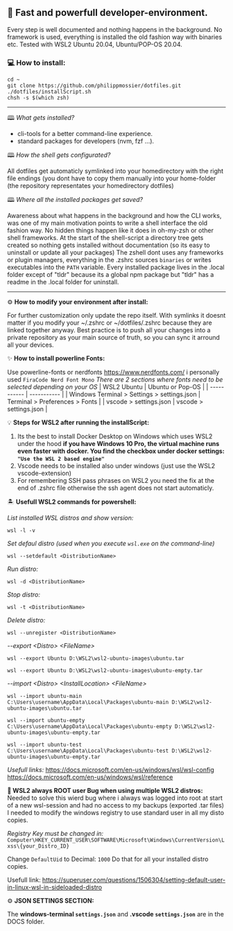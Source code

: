 ## 🚀 Fast and powerfull developer-environment.

Every step is well documented and nothing happens in the background.
No framework is used, everything is installed the old fashion way with binaries etc.
Tested with WSL2 Ubuntu 20.04, Ubuntu/POP-OS 20.04.

### 💻 How to install:
```
cd ~
git clone https://github.com/philippmossier/dotfiles.git
./dotfiles/installScript.sh
chsh -s $(which zsh)
```

---

🕮 *What gets installed?*
- cli-tools for a better command-line experience.
- standard packages for developers (nvm, fzf ...).


🕮 *How the shell gets configurated?*

All dotfiles get automaticly symlinked into your homedirectory with the right file endings (you dont have to copy them manually into your home-folder (the repository representates your homedirectory dotfiles)

🕮 *Where all the installed packages get saved?*

Awareness about what happens in the background and how the CLI works, was one of my main motivation points to write a shell interface the old fashion way. No hidden things happen like it does in oh-my-zsh or other shell frameworks.
At the start of the shell-script a directory tree gets created so nothing gets installed without documentation (so its easy to uninstall or update all your packages)
The zshell dont uses any frameworks or plugin managers, everything in the .zshrc sources `binaries` or writes executables into the `PATH` variable.
Every installed package lives in the .local folder except of "tldr" because its a global npm package but "tldr" has a readme in the .local folder for uninstall.

---

⚙️ **How to modify your environment after install:**

For further customization only update the repo itself. With symlinks it doesnt matter if you modify your ~/.zshrc or ~/dotfiles/.zshrc because they are linked together anyway.
Best practice is to push all your changes into a private repository as your main source of truth, so you can sync it arround all your devices.


✨ **How to install powerline Fonts:**

Use powerline-fonts or nerdfonts https://www.nerdfonts.com/ i personally used `FiraCode Nerd Font Mono`
*There are 2 sections where fonts need to be selected depending on your OS*
| WSL2 Ubuntu | Ubuntu or Pop-OS |
| ----------- | ----------- |
| Windows Terminal > Settings > settings.json | Terminal > Preferences > Fonts |
| vscode > settings.json | vscode > settings.json |


💡 **Steps for WSL2 after running the installScript:**

1. Its the best to install Docker Desktop on Windows which uses WSL2 under the hood 
  **if you have Windows 10 Pro, the virtual machine runs even faster with docker.
  You find the checkbox under docker settings: `"Use the WSL 2 based engine"`**
2. Vscode needs to be installed also under windows (just use the WSL2 vscode-extension)
3. For remembering SSH pass phrases on WSL2 you need the fix at the end of .zshrc file otherwise the ssh agent does not start automaticly.

🏝️ **Usefull WSL2 commands for powershell:**

*List installed WSL distros and show version:*

```
wsl -l -v
```

*Set defaul distro (used when you execute `wsl.exe` on the command-line)*

```
wsl --setdefault <DistributionName>
```

*Run distro:*

```
wsl -d <DistributionName>
```

*Stop distro:*

```
wsl -t <DistributionName>
```

*Delete distro:*

```
wsl --unregister <DistributionName>
```

*--export \<Distro> \<FileName>*

```
wsl --export Ubuntu D:\WSL2\wsl2-ubuntu-images\ubuntu.tar
```

```
wsl --export Ubuntu D:\WSL2\wsl2-ubuntu-images\ubuntu-empty.tar
```

*--import \<Distro> \<InstallLocation> \<FileName>*

```
wsl --import ubuntu-main C:\Users\username\AppData\Local\Packages\ubuntu-main D:\WSL2\wsl2-ubuntu-images\ubuntu.tar
```

```
wsl --import ubuntu-empty C:\Users\username\AppData\Local\Packages\ubuntu-empty D:\WSL2\wsl2-ubuntu-images\ubuntu-empty.tar
```

```
wsl --import ubuntu-test C:\Users\username\AppData\Local\Packages\ubuntu-test D:\WSL2\wsl2-ubuntu-images\ubuntu-empty.tar
```

*Usefull links:*
https://docs.microsoft.com/en-us/windows/wsl/wsl-config
https://docs.microsoft.com/en-us/windows/wsl/reference


**🐛 WSL2 always ROOT user Bug when using multiple WSL2 distros:**
Needed to solve this wierd bug where i always was logged into root at start of a new wsl-session
and had no access to my backups (exported .tar files)
I needed to modify the windows registry to use standard user in all my disto copies.

*Registry Key must be changed in:*
`Computer\HKEY_CURRENT_USER\SOFTWARE\Microsoft\Windows\CurrentVersion\Lxss\{your_Distro_ID}`

Change `DefaultUid` to Decimal: `1000`
Do that for all your installed distro copies.

Usefull link:
https://superuser.com/questions/1506304/setting-default-user-in-linux-wsl-in-sideloaded-distro

⚙️ **JSON SETTINGS SECTION:**

The **windows-terminal `settings.json`** and **.vscode `settings.json`** are in the DOCS folder.